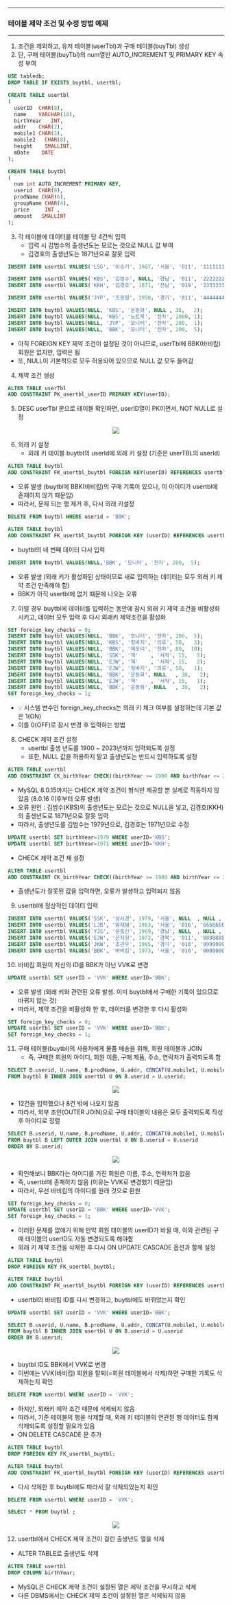 -----
### 테이블 제약 조건 및 수정 방법 예제
-----
1. 조건을 제외하고, 유저 테이블(userTbl)과 구매 테이블(buyTbl) 생성
2. 단, 구매 테이블(buyTbl)의 num열만 AUTO_INCREMENT 및 PRIMARY KEY 속성 부여
```sql
USE tabledb;
DROP TABLE IF EXISTS buytbl, usertbl;

CREATE TABLE usertbl 
(
  userID  CHAR(8), 
  name    VARCHAR(10),
  birthYear   INT,  
  addr    CHAR(2), 
  mobile1 CHAR(3), 
  mobile2   CHAR(8), 
  height    SMALLINT, 
  mDate    DATE 
);

CREATE TABLE buytbl 
(
  num int AUTO_INCREMENT PRIMARY KEY,
  userid  CHAR(8),
  prodName CHAR(6),
  groupName CHAR(4),
  price     INT ,
  amount   SMALLINT
);
```

3. 각 테이블에 데이터를 테이블 당 4건씩 입력
   - 입력 시 김범수의 출생년도는 모르는 것으로 NULL 값 부여
   - 김경호의 출생년도는 1871년으로 잘못 입력
```sql
INSERT INTO usertbl VALUES('LSG', '이승기', 1987, '서울', '011', '1111111', 182, '2008-8-8');

INSERT INTO usertbl VALUES('KBS', '김범수', NULL, '경남', '011', '2222222', 173, '2012-4-4');
INSERT INTO usertbl VALUES('KKH', '김경호', 1871, '전남', '019', '3333333', 177, '2007-7-7');

INSERT INTO usertbl VALUES('JYP', '조용필', 1950, '경기', '011', '4444444', 166, '2009-4-4');

INSERT INTO buytbl VALUES(NULL, 'KBS', '운동화', NULL , 30,   2);
INSERT INTO buytbl VALUES(NULL, 'KBS', '노트북', '전자', 1000, 1);
INSERT INTO buytbl VALUES(NULL, 'JYP', '모니터', '전자', 200,  1);
INSERT INTO buytbl VALUES(NULL, 'BBK', '모니터', '전자', 200,  5);
```
   - 아직 FOREIGN KEY 제약 조건이 설정된 것이 아니므로, userTbl에 BBK(바비킴) 회원은 없지만, 입력은 됨
   - 또, NULL이 기본적으로 모두 허용되어 있으므로 NULL 값 모두 들어감

4. 제약 조건 생성
```sql
ALTER TABLE userTbl
ADD CONSTRAINT PK_usertbl_userID PRIMARY KEY(userID);
```

5. DESC userTbl 문으로 테이블 확인하면, userID열이 PK이면서, NOT NULL로 설정
<div align="center">
<img src="https://github.com/user-attachments/assets/cf000218-b7bb-4d8a-a217-eb0f7c8d879e">
</div>

6. 외래 키 설정
   - 외래 키 테이블 buytbl의 userId에 외래 키 설정 (기준은 userTBL의 userId)
```sql
ALTER TABLE buytbl
ADD CONSTRAINT FK_usertbl_buytbl FOREIGN KEY(userID) REFERENCES usertbl(userID);
```
   - 오류 발생 (buytbl에 BBK(바비킴)의 구매 기록이 있으나, 이 아이디가 usertbl에 존재하지 않기 때문임)
   - 따라서, 문제 되는 행 제거 후, 다시 외래 키설정
```sql
DELETE FROM buytbl WHERE userid = 'BBK';

ALTER TABLE buytbl
ADD CONSTRAINT FK_usertbl_buytbl FOREIGN KEY (userID) REFERENCES usertbl (userID);
```

   - buytbl의 네 번째 데이터 다시 입력
```sql
INSERT INTO buytbl VALUES(NULL,'BBK', '모니터', '전자', 200,  5);
```
   - 오류 발생 (외래 키가 활성화된 상태이므로 새로 입력하는 데이터는 모두 외래 키 제약 조건 만족해야 함)
   - BBK가 아직 usertbl에 없기 떄문에 나오는 오류

7. 이럴 경우 buytbl에 데이터를 입력하는 동안에 잠시 외래 키 제약 조건을 비활성화시키고, 데이터 모두 입력 후 다시 외래키 제약조건을 활성화
```sql
SET foreign_key_checks = 0;
INSERT INTO buytbl VALUES(NULL, 'BBK', '모니터', '전자', 200,  5);
INSERT INTO buytbl VALUES(NULL, 'KBS', '청바지', '의류', 50,   3);
INSERT INTO buytbl VALUES(NULL, 'BBK', '메모리', '전자', 80,  10);
INSERT INTO buytbl VALUES(NULL, 'SSK', '책'    , '서적', 15,   5);
INSERT INTO buytbl VALUES(NULL, 'EJW', '책'    , '서적', 15,   2);
INSERT INTO buytbl VALUES(NULL, 'EJW', '청바지', '의류', 50,   1);
INSERT INTO buytbl VALUES(NULL, 'BBK', '운동화', NULL   , 30,   2);
INSERT INTO buytbl VALUES(NULL, 'EJW', '책'    , '서적', 15,   1);
INSERT INTO buytbl VALUES(NULL, 'BBK', '운동화', NULL   , 30,   2);
SET foreign_key_checks = 1;
```
  - 💡 시스템 변수인 foreign_key_checks는 외래 키 체크 여부를 설정하는데 기본 값은 1(ON)
  - 이를 0(OFF)로 잠시 변경 후 입력하는 방법

8. CHECK 제약 조건 설정
   - usertbl 출생 년도를 1900 ~ 2023년까지 입력되도록 설정
   - 또한, NULL 값을 허용하지 말고 출생년도는 반드시 입력하도록 설정
```sql
ALTER TABLE usertbl
ADD CONSTRAINT CK_birthYear CHECK((birthYear >= 1900 AND birthYear <= 2023) AND (birthYear IS NOT NULL));
```
   - MySQL 8.0.15까지는 CHECK 제약 조건이 형식만 제공할 뿐 실제로 작동하지 않았음 (8.0.16 이후부터 오류 발생)
   - 오류 원인 : 김범수(KBS)의 출생년도는 모르는 것으로 NULL을 넣고, 김경호(KKH)의 출생년도로 1871년으로 잘못 입력
   - 따라서, 출생년도를 김범수는 1979년으로, 김경호는 1971년으로 수정
```sql
UPDATE usertbl SET birthYear=1979 WHERE userID='KBS';
UPDATE usertbl SET birthYear=1971 WHERE userID='KKH';
```
   - CHECK 제약 조건 재 설정
```sql
ALTER TABLE usertbl
ADD CONSTRAINT CK_birthYear CHECK((birthYear >= 1900 AND birthYear <= 2023) AND (birthYear IS NOT NULL));
```

   - 출생년도가 잘못된 값을 입력하면, 오류가 발생하고 입력되지 않음

9. usertbl에 정상적인 데이터 입력
```sql
INSERT INTO usertbl VALUES('SSK', '성시경', 1979, '서울', NULL  , NULL , 186, '2013-12-12');
INSERT INTO usertbl VALUES('LJB', '임재범', 1963, '서울', '016', '6666666', 182, '2009-9-9');
INSERT INTO usertbl VALUES('YJS', '윤종신', 1969, '경남', NULL  , NULL , 170, '2005-5-5');
INSERT INTO usertbl VALUES('EJW', '은지원', 1972, '경북', '011', '8888888', 174, '2014-3-3');
INSERT INTO usertbl VALUES('JKW', '조관우', 1965, '경기', '018', '9999999', 172, '2010-10-10');
INSERT INTO usertbl VALUES('BBK', '바비킴', 1973, '서울', '010', '0000000', 176, '2013-5-5');
```

10. 바비킴 회원이 자신의 ID를 BBK가 아닌 VVK로 변경
```SQL
UPDATE usertbl SET userID = 'VVK' WHERE userID='BBK';
```
  - 오류 발생 (외래 키와 관련된 오류 발생. 이미 buytbl에서 구매한 기록이 있으므로 바뀌지 않는 것)
  - 따라서, 제약 조건을 비활성화 한 후, 데이터를 변경한 후 다시 활성화
```sql
SET foreign_key_checks = 0;
UPDATE usertbl SET userID = 'VVK' WHERE userID='BBK';
SET foreign_key_checks = 1;
```

11. 구매 테이블(buytbl)의 사용자에게 물품 배송을 위해, 회원 테이블과 JOIN
    - 즉, 구매한 회원의 아이디, 회원 이름, 구매 제품, 주소, 연락처가 출력되도록 함
```sql
SELECT B.userid, U.name, B.prodName, U.addr, CONCAT(U.mobile1, U.mobile2) AS '연락처'
FROM buytbl B INNER JOIN usertbl U ON B.userid = U.userid;
```
<div align="center">
<img src="https://github.com/user-attachments/assets/21a738bc-56ea-4462-8dbb-dd410b21da02">
</div>

   - 12건을 입력했으나 8건 밖에 나오지 않음
   - 따라서, 외부 조인(OUTER JOIN)으로 구매 테이블의 내용은 모두 출력되도록 작성 후 아이디로 정렬
```sql
SELECT B.userid, U.name, B.prodName, U.addr, CONCAT(U.mobile1, U.mobile2) AS '연락처'
FROM buytbl B LEFT OUTER JOIN usertbl U ON B.userid = U.userid
ORDER BY B.userid;
```
<div align="center">
<img src="https://github.com/user-attachments/assets/b1b05202-32a4-4c1d-a461-14624a0da36a">
</div>

   - 확인해보니 BBK라는 아이디를 가진 회원은 이름, 주소, 연락처가 없음
   - 즉, usertbl에 존재하지 않음 (이유는 VVK로 변경했기 때문임)
   - 따라서, 우선 바비킴의 아이디를 원래 것으로 환원
```sql
SET foreign_key_checks = 0;
UPDATE usertbl SET userID = 'BBK' WHERE userID='VVK';
SET foreign_key_checks = 1;
```

   - 이러한 문제를 없애기 위해 만약 회원 테이블의 userID가 바뀔 때, 이와 관련된 구매 테이블의 userID도 자동 변경되도록 해야함
   - 외래 키 제약 조건을 삭제한 후 다시 ON UPDATE CASCADE 옵션과 함께 설정
```sql
ALTER TABLE buytbl
DROP FOREIGN KEY FK_usertbl_buytbl;

ALTER TABLE buytbl 
ADD CONSTRAINT FK_usertbl_buytbl FOREIGN KEY (userID) REFERENCES usertbl (userID) ON UPDATE CASCADE;
```
   - usertbl의 바비킴 ID를 다시 변경하고, buytbl에도 바뀌었는지 확인
```sql
UPDATE usertbl SET userID = 'VVK' WHERE userID='BBK';
```
```sql
SELECT B.userid, U.name, B.prodName, U.addr, CONCAT(U.mobile1, U.mobile2) AS '연락처'
FROM buytbl B INNER JOIN usertbl U ON B.userid = U.userid
ORDER BY B.userid;
```
<div align="center">
<img src="https://github.com/user-attachments/assets/13cfe8b7-df15-476c-9865-2b9614fa0294">
</div>

  - buytbl ID도 BBK에서 VVK로 변경
  - 이번에는 VVK(바비킴) 회원을 탈퇴(=회원 테이블에서 삭제)하면 구매한 기록도 삭제하는지 확인
```sql
DELETE FROM usertbl WHERE userID = 'VVK';
```

  - 하지만, 외래키 제약 조건 때문에 삭제되지 않음
  - 따라서, 기준 테이블의 행을 삭제할 때, 외래 키 테이블의 연관된 행 데이터도 함께 삭제되도록 설정할 필요가 있음
  - ON DELETE CASCADE 문 추가
```sql
ALTER TABLE buytbl
DROP FOREIGN KEY FK_usertbl_buytbl;

ALTER TABLE buytbl 
ADD CONSTRAINT FK_usertbl_buytbl FOREIGN KEY (userID) REFERENCES usertbl (userID) ON UPDATE CASCADE ON DELETE CASCADE;
```
   - 다시 삭제한 후 buytbl에도 따라서 잘 삭제되었는지 확인
```sql
DELETE FROM usertbl WHERE userID = 'VVK';
```
```sql
SELECT * FROM buytbl ;
```
<div align="center">
<img src="https://github.com/user-attachments/assets/f775410f-23ce-4428-bf7e-6cef36cdcb3c">
</div>

12. usertbl에서 CHECK 제약 조건이 걸린 출생년도 열을 삭제
  - ALTER TABLE로 출생년도 삭제
```sql
ALTER TABLE usertbl
DROP COLUMN birthYear;
```
  - MySQL은 CHECK 제약 조건이 설정된 열은 제약 조건을 무시하고 삭제
  - 다른 DBMS에서는 CHECK 제약 조건이 설정된 열은 삭제되지 않음
